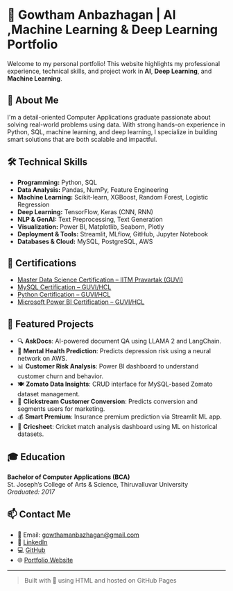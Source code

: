 # 🧠 Gowtham Anbazhagan | AI ,Machine Learning & Deep Learning Portfolio

Welcome to my personal portfolio! This website highlights my professional experience, technical skills, and project work in **AI**, **Deep Learning**, and **Machine Learning**.

## 🌟 About Me

I'm a detail-oriented Computer Applications graduate passionate about solving real-world problems using data. With strong hands-on experience in Python, SQL, machine learning, and deep learning, I specialize in building smart solutions that are both scalable and impactful.

## 🛠️ Technical Skills

- **Programming:** Python, SQL  
- **Data Analysis:** Pandas, NumPy, Feature Engineering  
- **Machine Learning:** Scikit-learn, XGBoost, Random Forest, Logistic Regression  
- **Deep Learning:** TensorFlow, Keras (CNN, RNN)  
- **NLP & GenAI:** Text Preprocessing, Text Generation  
- **Visualization:** Power BI, Matplotlib, Seaborn, Plotly  
- **Deployment & Tools:** Streamlit, MLflow, GitHub, Jupyter Notebook  
- **Databases & Cloud:** MySQL, PostgreSQL, AWS  

## 📜 Certifications

- [Master Data Science Certification – IITM Pravartak (GUVI)](https://www.guvi.in/verify-certificate?id=743b8n145u730IR63F)  
- [MySQL Certification – GUVI/HCL](https://www.guvi.in/verify-certificate?id=81L5O8I77348TC85j3)  
- [Python Certification – GUVI/HCL](https://www.guvi.in/verify-certificate?id=7084k1IiX37hy84Hl3)  
- [Microsoft Power BI Certification – GUVI/HCL](https://www.guvi.in/share-certificate/93x7R1588JT64d0G77)  

## 🚀 Featured Projects

- 🔍 **AskDocs**: AI-powered document QA using LLAMA 2 and LangChain.  
- 🧠 **Mental Health Prediction**: Predicts depression risk using a neural network on AWS.  
- 📊 **Customer Risk Analysis**: Power BI dashboard to understand customer churn and behavior.  
- 🍽️ **Zomato Data Insights**: CRUD interface for MySQL-based Zomato dataset management.  
- 🛒 **Clickstream Customer Conversion**: Predicts conversion and segments users for marketing.  
- 💰 **Smart Premium**: Insurance premium prediction via Streamlit ML app.  
- 🏏 **Cricsheet**: Cricket match analysis dashboard using ML on historical datasets.  

## 🎓 Education

**Bachelor of Computer Applications (BCA)**  
St. Joseph’s College of Arts & Science, Thiruvalluvar University  
_Graduated: 2017_

## 📫 Contact Me

- 📧 Email: [gowthamanbazhagan@gmail.com](mailto:gowthamanbazhagan@gmail.com)  
- 🔗 [LinkedIn](https://www.linkedin.com/in/gowtham-anbazhagan-844b37148/)  
- 💻 [GitHub](https://github.com/GowthamAnbazhagan)  
- 🌐 [Portfolio Website](https://gowthamanbazhagan.github.io/)  

---

> Built with 💙 using HTML and hosted on GitHub Pages
